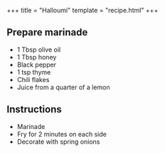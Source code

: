 +++
title = "Halloumi"
template = "recipe.html"
+++

## Prepare marinade

- 1 Tbsp olive oil
- 1 Tbsp honey
- Black pepper
- 1 tsp thyme
- Chili flakes
- Juice from a quarter of a lemon


## Instructions

- Marinade
- Fry for 2 minutes on each side
- Decorate with spring onions
